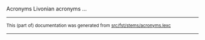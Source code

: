 Acronyms
Livonian acronyms ...

* * *

<small>This (part of) documentation was generated from [src/fst/stems/acronyms.lexc](https://github.com/giellalt/lang-liv/blob/main/src/fst/stems/acronyms.lexc)</small>

---

